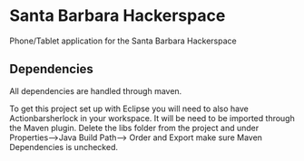 Santa Barbara Hackerspace 
=========================
Phone/Tablet application for the Santa Barbara Hackerspace


Dependencies
------------
All dependencies are handled through maven. 

To get this project set up with Eclipse you will need to also have Actionbarsherlock in your workspace.
It will be need to be imported through the Maven plugin. Delete the libs folder from the project and under Properties-->Java Build Path--> Order and Export make sure 
Maven Dependencies is unchecked. 
